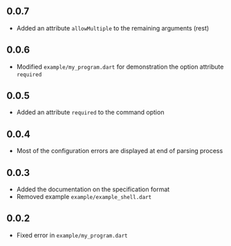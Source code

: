 ## 0.0.7

- Added an attribute `allowMultiple` to the remaining arguments (rest)

## 0.0.6

- Modified `example/my_program.dart` for demonstration the option attribute `required` 

## 0.0.5

- Added an attribute `required` to the command option

## 0.0.4

- Most of the configuration errors are displayed at end of parsing process

## 0.0.3

- Added the documentation on the specification format
- Removed example `example/example_shell.dart`

## 0.0.2

- Fixed error in `example/my_program.dart`

